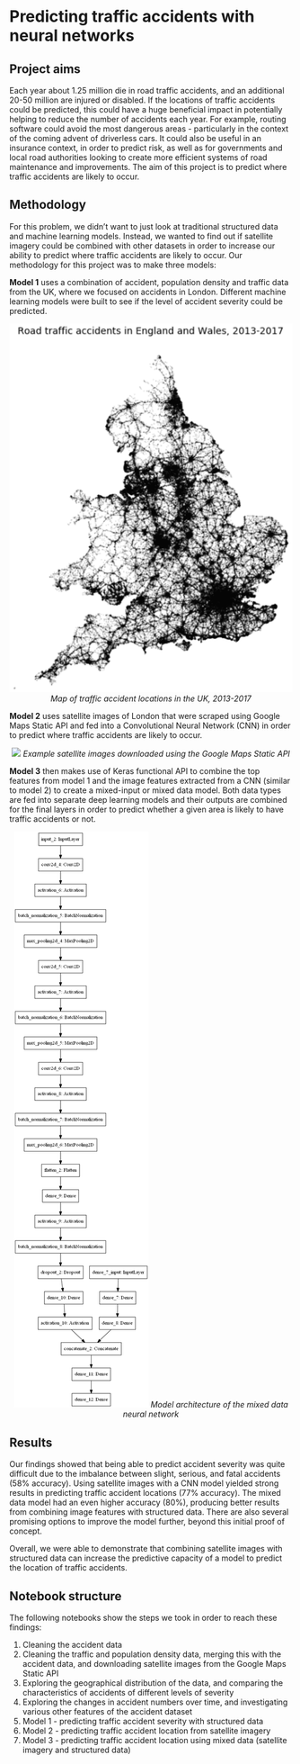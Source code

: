 # Predicting traffic accidents with neural networks

## Project aims
Each year about 1.25 million die in road traffic accidents, and an additional 20-50 million are injured or disabled. If the locations of traffic accidents could be predicted, this could have a huge beneficial impact in potentially helping to reduce the number of accidents each year. For example, routing software could avoid the most dangerous areas - particularly in the context of the coming advent of driverless cars. It could also be useful in an insurance context, in order to predict risk, as well as for governments and local road authorities looking to create more efficient systems of road maintenance and improvements. The aim of this project is to predict where traffic accidents are likely to occur.


## Methodology
For this problem, we didn’t want to just look at traditional structured data and machine learning models. Instead, we wanted to find out if satellite imagery could be combined with other datasets in order to increase our ability to predict where traffic accidents are likely to occur. Our methodology for this project was to make three models:

**Model 1** uses a combination of accident, population density and traffic data from the UK, where we focused on accidents in London.  Different machine learning models were built to see if the level of accident severity could be predicted.  

<center><img src='model1_accident_locations.png'>
<i>Map of traffic accident locations in the UK, 2013-2017</i>
</center>

 
**Model 2** uses satellite images of London that were scraped using Google Maps Static API and fed into a Convolutional Neural Network (CNN) in order to predict where traffic accidents are likely to occur.

<p align="center">
  <img src="'model2_satellite_image_examples.png">
    <i>Example satellite images downloaded using the Google Maps Static API</i>
</p>


**Model 3** then makes use of Keras functional API to combine the top features from model 1 and the image features extracted from a CNN (similar to model 2) to create a mixed-input or mixed data model. Both data types are fed into separate deep learning models and their outputs are combined for the final layers in order to predict whether a given area is likely to have traffic accidents or not. 

<center><img src='mixed_model3_v3.png'>
<i>Model architecture of the mixed data neural network</i>
</center>



## Results

Our findings showed that being able to predict accident severity was quite difficult due to the imbalance between slight, serious, and fatal accidents (58% accuracy).  Using satellite images with a CNN model yielded strong results in predicting traffic accident locations (77% accuracy). The mixed data model had an even higher accuracy (80%), producing better results from combining image features with structured data. There are also several promising options to improve the model further, beyond this initial proof of concept.

Overall, we were able to demonstrate that combining satellite images with structured data can increase the predictive capacity of a model to predict the location of traffic accidents.


## Notebook structure

The following notebooks show the steps we took in order to reach these findings:
1. Cleaning the accident data
2. Cleaning the traffic and population density data, merging this with the accident data, and downloading satellite images from the Google Maps Static API
3. Exploring the geographical distribution of the data, and comparing the characteristics of accidents of different levels of severity
4. Exploring the changes in accident numbers over time, and investigating various other features of the accident dataset
5. Model 1 - predicting traffic accident severity with structured data
6. Model 2 - predicting traffic accident location from satellite imagery
7. Model 3 - predicting traffic accident location using mixed data (satellite imagery and structured data)